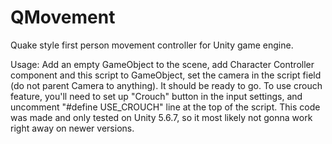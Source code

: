 # QMovement
Quake style first person movement controller for Unity game engine.

Usage: Add an empty GameObject to the scene, add Character Controller component and this script to GameObject,
set the camera in the script field (do not parent Camera to anything). It should be ready to go.
To use crouch feature, you'll need to set up "Crouch" button in the input settings, and uncomment "#define USE_CROUCH" line at the top of the script.
This code was made and only tested on Unity 5.6.7, so it most likely not gonna work right away on newer versions.
